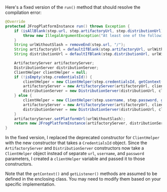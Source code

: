 Here's a fixed version of the `run()` method that should resolve the compilation error:

```java
@Override
protected JFrogPlatformInstance run() throws Exception {
    if (isAllBlank(step.url, step.artifactoryUrl, step.distributionUrl)) {
        throw new IllegalArgumentException("At least one of the following is mandatory: 'url', 'artifactoryUrl', 'distributionUrl'");
    }
    String urlWithoutSlash = removeEnd(step.url, "/");
    String artifactoryUrl = defaultIfBlank(step.artifactoryUrl, urlWithoutSlash + "/" + "artifactory");
    String distributionUrl = defaultIfBlank(step.distributionUrl, urlWithoutSlash + "/" + "distribution");

    ArtifactoryServer artifactoryServer;
    DistributionServer distributionServer;
    ClientHelper clientHelper = null;
    if (!isEmpty(step.credentialsId)) {
        clientHelper = new ClientHelper(step.credentialsId, getContext(), getListener(), null);
        artifactoryServer = new ArtifactoryServer(artifactoryUrl, clientHelper);
        distributionServer = new DistributionServer(distributionUrl, clientHelper);
    } else {
        clientHelper = new ClientHelper(step.username, step.password, getContext(), getListener(), null);
        artifactoryServer = new ArtifactoryServer(artifactoryUrl, clientHelper);
        distributionServer = new DistributionServer(distributionUrl, clientHelper);
    }
    artifactoryServer.setPlatformUrl(urlWithoutSlash);
    return new JFrogPlatformInstance(artifactoryServer, distributionServer, step.url, "");
}
```

In the fixed version, I replaced the deprecated constructor for `ClientHelper` with the new constructor that takes a `CredentialsId` object. Since the `ArtifactoryServer` and `DistributionServer` constructors now take a `ClientHelper` object instead of separate `url`, `username`, and `password` parameters, I created a `clientHelper` variable and passed it to those constructors.

Note that the `getContext()` and `getListener()` methods are assumed to be defined in the enclosing class. You may need to modify them based on your specific implementation.